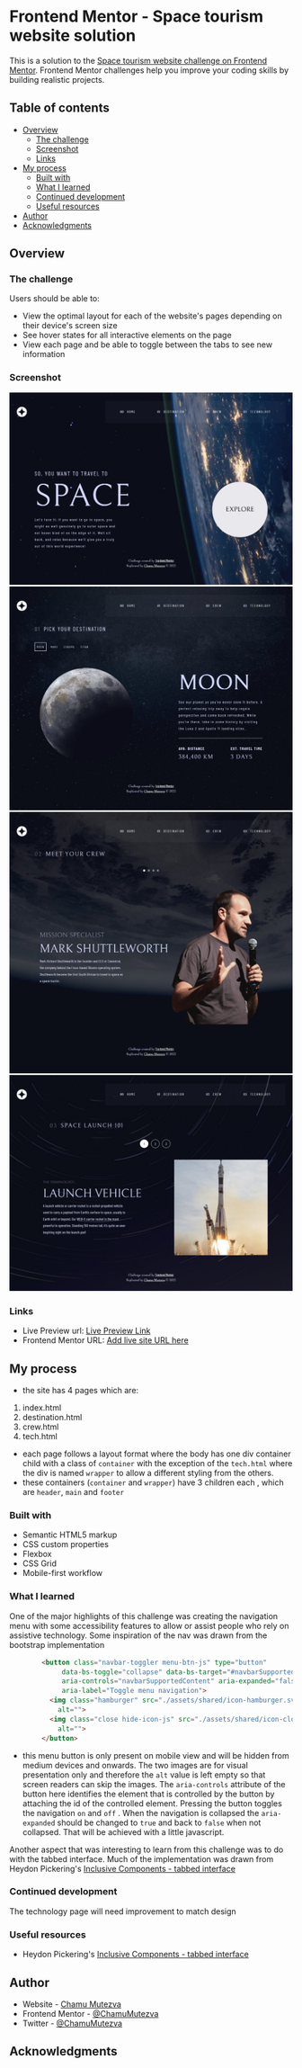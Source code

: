 # Frontend Mentor - Space tourism website solution

This is a solution to the [Space tourism website challenge on Frontend Mentor](https://www.frontendmentor.io/challenges/space-tourism-multipage-website-gRWj1URZ3). Frontend Mentor challenges help you improve your coding skills by building realistic projects. 

## Table of contents

- [Overview](#overview)
  - [The challenge](#the-challenge)
  - [Screenshot](#screenshot)
  - [Links](#links)
- [My process](#my-process)
  - [Built with](#built-with)
  - [What I learned](#what-i-learned)
  - [Continued development](#continued-development)
  - [Useful resources](#useful-resources)
- [Author](#author)
- [Acknowledgments](#acknowledgments)

## Overview

### The challenge

Users should be able to:

- View the optimal layout for each of the website's pages depending on their device's screen size
- See hover states for all interactive elements on the page
- View each page and be able to toggle between the tabs to see new information

### Screenshot
![Home Desktop](./assets/preview/home.png)
![Destination Desktop](./assets/preview/destination.png)
![Crew Desktop](./assets/preview/crew.png)
![Technology Desktop](./assets/preview/tech.png)

### Links

- Live Preview url: [Live Preview Link](https://queseri.github.io/space-travel/)
- Frontend Mentor URL: [Add live site URL here](https://your-live-site-url.com)

## My process
- the site has 4 pages which are:
1. index.html
2. destination.html
3. crew.html
4. tech.html
- each page follows a layout format where the body has one div container child with a class of `container` with the exception of the `tech.html` where the div is named `wrapper` to allow a different styling from the others.
- these containers (`container` and `wrapper`) have 3 children each , which are `header`, `main` and `footer`

### Built with

- Semantic HTML5 markup
- CSS custom properties
- Flexbox
- CSS Grid
- Mobile-first workflow

### What I learned

One of the major highlights of this challenge was creating the navigation menu with some accessibility features to allow or assist people who rely on assistive technology. Some inspiration of the nav was drawn from the bootstrap implementation

```html
        <button class="navbar-toggler menu-btn-js" type="button"
             data-bs-toggle="collapse" data-bs-target="#navbarSupportedContent"
             aria-controls="navbarSupportedContent" aria-expanded="false"
             aria-label="Toggle menu navigation"> 
          <img class="hamburger" src="./assets/shared/icon-hamburger.svg"
            alt="">
          <img class="close hide-icon-js" src="./assets/shared/icon-close.svg"
            alt="">
        </button>        
```
- this menu button is only present on mobile view and will be hidden from medium devices and onwards. The two images are for visual presentation only and therefore the `alt` value is left empty so that screen readers can skip the images. The `aria-controls` attribute of the button here identifies the element that is controlled by the button by attaching the id of the controlled element. Pressing the button toggles the navigation `on` and `off` . When the navigation is collapsed the `aria-expanded` should be changed to `true` and back to `false` when not collapsed. That will be achieved with a little javascript.


Another aspect that was interesting to learn from this challenge was to do with the tabbed interface. Much of the implementation was drawn from Heydon Pickering's [Inclusive Components - tabbed interface](https://inclusive-components.design/tabbed-interfaces/)

### Continued development

The technology page will need improvement to match design

### Useful resources

- Heydon Pickering's [Inclusive Components - tabbed interface](https://inclusive-components.design/tabbed-interfaces/)

## Author

- Website - [Chamu Mutezva](https://github.com/ChamuMutezva)
- Frontend Mentor - [@ChamuMutezva](https://www.frontendmentor.io/profile/ChamuMutezva)
- Twitter - [@ChamuMutezva](https://twitter.com/ChamuMutezva)

## Acknowledgments


